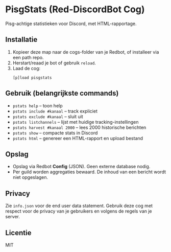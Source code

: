 
# PisgStats (Red-DiscordBot Cog)

Pisg-achtige statistieken voor Discord, met HTML-rapportage.

## Installatie

1. Kopieer deze map naar de cogs-folder van je Redbot, of installeer via een path repo.
2. Herstart/reaad je bot of gebruik `reload`.
3. Laad de cog:
   ```
   [p]load pisgstats
   ```

## Gebruik (belangrijkste commands)

- `pstats help` – toon help
- `pstats include #kanaal` – track expliciet
- `pstats exclude #kanaal` – sluit uit
- `pstats listchannels` – lijst met huidige tracking-instellingen
- `pstats harvest #kanaal 2000` – lees 2000 historische berichten
- `pstats show` – compacte stats in Discord
- `pstats html` – genereer een HTML-rapport en upload bestand

## Opslag

- Opslag via Redbot **Config** (JSON). Geen externe database nodig.
- Per guild worden aggregaties bewaard. De inhoud van een bericht wordt niet opgeslagen.

## Privacy

Zie `info.json` voor de end user data statement. Gebruik deze cog met respect voor de privacy van je gebruikers en volgens de regels van je server.

## Licentie

MIT
